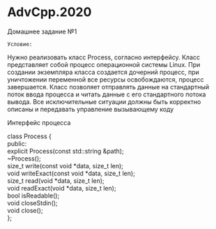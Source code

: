 # AdvCpp.2020
Домашнее задание №1

    Условие:
Нужно реализовать класс Process, согласно интерфейсу.
Класс представляет собой процесс операционной системы
Linux.
    При создании экземпляра класса создается дочерний
процесс, при уничтожении переменной все ресурсы
освобождаются, процесс завершается.
Класс позволяет отправлять данные на стандартный поток
ввода процесса и читать данные с его стандартного потока
вывода.
    Все исключительные ситуации должны быть корректно
описаны и передавать управление вызывающему коду

Интерфейс процесса

class Process {  
public:  
	explicit Process(const std::string &path);  
    ~Process();  
    size_t write(const void *data, size_t len);  
    void writeExact(const void *data, size_t len);  
    size_t read(void *data, size_t len);  
    void readExact(void *data, size_t len);  
    bool isReadable();  
    void closeStdin();  
    void close();  
};  
